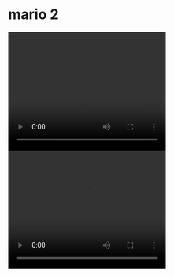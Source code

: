 <html>
<body>

<h1>mario 2</h1>

<video width="320" height="240" controls>
  <source src="wario1.mp4" type="video/mp4">
</video>


<video width="320" height="240" controls>
  <source src="wario2.mp4" type="video/mp4">

</video>
</body>
</html> 

